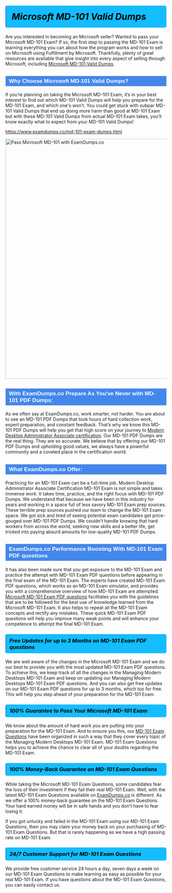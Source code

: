 <h1>                <strong><span style="display: block; color: #000000; background: #14BDFF; border: 0.5px solid #AED6F1; border-left: 3px solid #3498DB; padding: .6em; border-radius: 6px;">                     <em>Microsoft MD-101 <span class="exam_variation">Valid Dumps</span> </em>                </span></strong>            </h1>                        <p>Are you interested in becoming an Microsoft seller? Wanted to pass your Microsoft MD-101 Exam? If so, the first step to passing the MD-101 Exam is             learning everything you can about how the program works and how to sell on Microsoft using Fulfillment by Microsoft. Thankfully, plenty of great resources             are available that give insight into every aspect of selling through Microsoft, including <a href="https://www.examdumps.co/md-101-exam-dumps.html">Microsoft MD-101 <span class="exam_variation">Valid Dumps</span></a>.</p>                        <h2 style="background: #4287ec; border: 1px solid #cccccc; padding: 5px 10px;">                <span style="color: #ffffff;">                    <span style="font-size: 11pt;">                        <span style="line-height: normal;">                            <span style="font-family: Calibri,sans-serif;">                                <strong>                                    <span style="font-size: 13.0pt;">Why Choose Microsoft MD-101 <span class="exam_variation">Valid Dumps</span>?</span>                                </strong>                            </span>                        </span>                    </span>                </span>            </h2>                        <p>If you’re planning on taking the Microsoft MD-101 Exam, it’s in your best interest to find out which MD-101 <span class="exam_variation">Valid Dumps</span> will help you prepare for the MD-101 Exam,             and which one's won’t. You could get stuck with subpar MD-101 <span class="exam_variation">Valid Dumps</span> that end up doing more harm than good at MD-101 Exam but with these MD-101 <span class="exam_variation">Valid Dumps</span>             from actual MD-101 Exam takes, you’ll know exactly what to expect from your MD-101 <span class="exam_variation">Valid Dumps</span>!</p>                                    <p><a href="https://www.examdumps.co/md-101-exam-dumps.html">https://www.examdumps.co/md-101-exam-dumps.html</a></p>                        <p><a href="https://www.examdumps.co/"><img src="https://www.examdumps.co/images/banners/get-30-percent-discount-with-examdumps.co.jpg" class="postImage" alt="Pass Microsoft MD-101 with ExamDumps.co" width="750"></a></p>                                        <h2 style="background: #4287ec; border: 1px solid #cccccc; padding: 5px 10px;">                <span style="color: #ffffff;">                    <span style="font-size: 11pt;">                        <span style="line-height: normal;">                            <span style="font-family: Calibri,sans-serif;">                                <strong>                                    <span style="font-size: 13.0pt;">With ExamDumps.co Prepare As You've Never with MD-101 <span class="exam_variation2">PDF Dumps</span>:</span>                                </strong>                            </span>                        </span>                    </span>                </span>            </h2>                        <p>As we often say at ExamDumps.co, work smarter, not harder. You are about to see an MD-101 <span class="exam_variation2">PDF Dumps</span> that took hours of hard collection work,             expert preparation, and constant feedback. That’s why we know this MD-101 <span class="exam_variation2">PDF Dumps</span> will help you get that high score on your journey to             <a href="https://www.examdumps.co/modern-desktop-administrator-associate-exam-dumps.html">Modern Desktop Administrator Associate certification</a>. Our MD-101 <span class="exam_variation2">PDF Dumps</span> are the real thing. They are so accurate. We believe that by offering             our MD-101 <span class="exam_variation2">PDF Dumps</span> and upholding good values, we always have a powerful community and a coveted place in the certification world.</p>                        <h2 style="background: #4287ec; border: 1px solid #cccccc; padding: 5px 10px;">                <span style="color: #ffffff;">                    <span style="font-size: 11pt;">                        <span style="line-height: normal;">                            <span style="font-family: Calibri,sans-serif;">                                <strong>                                    <span style="font-size: 13.0pt;">What ExamDumps.co Offer:</span>                                </strong>                            </span>                        </span>                    </span>                </span>            </h2>                        <p>Practicing for an MD-101 Exam can be a full-time job. Modern Desktop Administrator Associate Certification MD-101 Exam is not simple and takes immense work.             It takes time, practice, and the right focus with MD-101 <span class="exam_variation2">PDF Dumps</span>. We understand that because we have been in this industry for years and working in a             space full of less savory MD-101 Exam prep sources. These terrible prep sources pushed our team to change the MD-101 Exam space. We got sick and             tired of seeing potential exam candidates get price-gouged over MD-101 <span class="exam_variation2">PDF Dumps</span>. We couldn’t handle knowing that hard workers from across the world,             seeking new skills and a better life, get tricked into paying absurd amounts for low-quality MD-101 <span class="exam_variation2">PDF Dumps</span>.</p>                        <h2 style="background: #4287ec; border: 1px solid #cccccc; padding: 5px 10px;">                <span style="color: #ffffff;">                    <span style="font-size: 11pt;">                        <span style="line-height: normal;">                            <span style="font-family: Calibri,sans-serif;">                                <strong>                                    <span style="font-size: 13.0pt;">ExamDumps.co Performance Boosting With MD-101 <span class="exam_variation3">Exam PDF questions</span></span>                                </strong>                            </span>                        </span>                    </span>                </span>            </h2>                        <p>It has also been made sure that you get exposure to the MD-101 Exam and practice the attempt with MD-101 <span class="exam_variation3">Exam PDF questions</span> before appearing in             the final exam of the MD-101 Exam. The experts have created MD-101 <span class="exam_variation3">Exam PDF questions</span>, which works as an MD-101 Exam simulator, and provides you with             a comprehensive overview of how MD-101 Exam are attempted. <a href="https://www.examdumps.co/microsoft-exam-dumps.html">Microsoft MD-101 <span class="exam_variation3">Exam PDF questions</span></a> facilitates you with the guidelines that are to be followed             for the best use of knowledge learned from the Microsoft MD-101 Exam. It also helps to repeat all the MD-101 Exam concepts and rectify any mistakes.             These quick MD-101 <span class="exam_variation3">Exam PDF questions</span> will help you improve many weak points and will enhance your competence to attempt the final MD-101 Exam.</p>                        <h3>                <strong>                    <span style="display: block; color: #000000; background: #14BDFF; border: 0.5px solid #AED6F1; border-left: 3px solid #3498DB; padding: .6em; border-radius: 6px;">                        <em>Free Updates for up to 3 Months on MD-101 <span class="exam_variation3">Exam PDF questions</span></em>                    </span>                </strong>            </h3>                        <p>We are well aware of the changes in the Microsoft MD-101 Exam and we do our best to provide you with the most updated MD-101 <span class="exam_variation3">Exam PDF questions</span>.             To achieve this, we keep track of all the changes in the Managing Modern Desktops MD-101 Exam and keep on updating our             Managing Modern Desktops MD-101 <span class="exam_variation3">Exam PDF questions</span>. And you can also get free updates on our MD-101 <span class="exam_variation3">Exam PDF questions</span> for up to 3 months,             which too for free. This will help you step ahead of your preparation for the MD-101 Exam.</p>                        <h3>                <strong>                    <span style="display: block; color: #000000; background: #14BDFF; border: 0.5px solid #AED6F1; border-left: 3px solid #3498DB; padding: .6em; border-radius: 6px;">                        <em>100% Guarantee to Pass Your Microsoft MD-101 Exam</em>                    </span>                </strong>            </h3>                        <p>We know about the amount of hard work you are putting into your preparation for the MD-101 Exam. And to ensure you this, our <a href="https://www.examdumps.co/md-101-exam-dumps.html">MD-101 <span class="exam_variation4">Exam Questions</span></a>             have been organized in such a way that they cover every topic of the Managing Modern Desktops MD-101 Exam. MD-101 <span class="exam_variation4">Exam Questions</span>             helps you to achieve the chance to clear all of your doubts regarding the MD-101 Exam.</p>                        <h3>                <strong>                    <span style="display: block; color: #000000; background: #14BDFF; border: 0.5px solid #AED6F1; border-left: 3px solid #3498DB; padding: .6em; border-radius: 6px;">                        <em>100% Money-Back Guarantee on MD-101 <span class="exam_variation4">Exam Questions</span> </em>                    </span>                </strong>            </h3>                        <p>While taking the Microsoft MD-101 <span class="exam_variation4">Exam Questions</span>, some candidates fear the loss of their investment if they fail their real MD-101 Exam. Well, with the latest             MD-101 <span class="exam_variation4">Exam Questions</span> available on <a href="https://www.examdumps.co/modern-desktop-administrator-associate-exam-dumps.html">ExamDumps.co</a> is different. As we offer a 100% money-back guarantee on the MD-101 <span class="exam_variation4">Exam Questions</span>. Your hard earned money will be             in safe hands and you don’t have to fear losing it.</p>                        <p>If you got unlucky and failed in the MD-101 Exam using our MD-101 <span class="exam_variation4">Exam Questions</span>, then you may claim your money back on your purchasing of MD-101 <span class="exam_variation4">Exam Questions</span>.             But that is rarely happening as we have a high passing rate on MD-101 Exam.</p>                        <h3>                <strong>                    <span style="display: block; color: #000000; background: #14BDFF; border: 0.5px solid #AED6F1; border-left: 3px solid #3498DB; padding: .6em; border-radius: 6px;">                        <em>24/7 Customer Support for MD-101 <span class="exam_variation4">Exam Questions</span></em>                    </span>                </strong>            </h3>                        <p>We provide free customer service 24 hours a day, seven days a week on our MD-101 <span class="exam_variation4">Exam Questions</span> to make learning as easy as possible for your             real MD-101 Exam. If you have questions about the MD-101 <span class="exam_variation4">Exam Questions</span>, you can easily contact us.</p>                    
